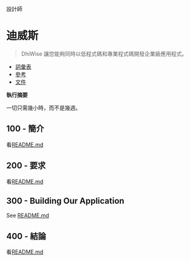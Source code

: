 設計師

# 迪威斯

> DhiWise 讓您能夠同時以低程式碼和專業程式碼開發企業級應用程式。

-   [詞彙表](./GLOSSARY.md)
-   [參考](./REFERENCES.md)
-   [文件](./DOCUMENTATION.md)

**執行摘要**

一切只需幾小時，而不是幾週。

## 100 - 簡介

看[README.md](./100/README.md)

## 200 - 要求

看[README.md](./200/README.md)

## 300 - Building Our Application

See [README.md](./300/README.md)

## 400 - 結論

看[README.md](./400/README.md)

